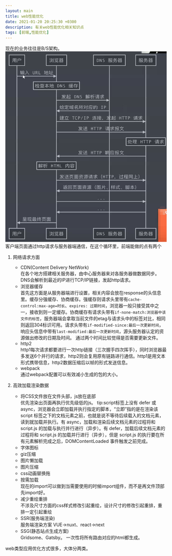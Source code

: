 ```yaml
---
layout: main
title: web性能优化
date: 2021-01-20 20:25:30 +0300
description: 有关web性能优化相关知识点
tags: [前端,性能优化]
---
```

现在的业务往往是B/S架构。
![B/S架构](../assets/img/2021-01-20/bs.jpg)
客户端页面通过http请求与服务器端通信，在这个循环里，前端能做的点有两个
1. 网络请求方面
    * CDN(Content Delivery NetWork)  
    在各个地方搭建相关服务器，由中心服务器来对各服务器做数据同步。DNS会解析到最近的IP进行TCP/IP链接，发起http请求。
    * 浏览器缓存  
    首先这方面是从服务器端进行设置，相关内容会放在response的头信息里。缓存分强缓存、协商缓存。强缓存则请求头里带有`cache-control:max-age=时长`、`expires: 过期时间`，浏览器一般只接受其中之一，接收到则一定缓存。协商缓存有请求头带有`if-none-match:浏览器中该文件的标签`，服务器端会拿取当前文件的etag与请求头中的标签对比，相同则返回304标识可用。请求头带有`if-modified-since:最后一次更新时间`，响应头信息中带有`last-modified:最后一次更新时间`，源头服务器认定的资源做出修改的日期及时间。 通过两个时间比较觉得是否需要更新文件。
    * http2  
    http1每次请求都要进行一次http链接（三次握手四次挥手），同时浏览器最多发送6个并行的请求，http2则会复用原有链路进行通信。http1是用文本形式携带信息，http2数据压缩后以帧的形式发送信息。
    * webpack  
    通过webpack配置可以有效减小生成的包的大小。

2. 高效加载渲染数据  
    * 将CSS文件放在文件头部，js放在底部  
    优先渲染出页面再执行优先级低的js。
    tip:script标签上没有 defer 或 async，浏览器会立即加载并执行指定的脚本，“立即”指的是在渲染该 script 标签之下的文档元素之前，也就是说不等待后续载入的文档元素，读到就加载并执行。有 async，加载和渲染后续文档元素的过程将和 script.js 的加载与执行并行进行（异步）。有 defer，加载后续文档元素的过程将和 script.js 的加载并行进行（异步），但是 script.js 的执行要在所有元素解析完成之后，DOMContentLoaded 事件触发之前完成。 
    * 字体图标
    * giz压缩  
    * 图片懒加载
    * 图片压缩  
    * css动画替换拖
    * 按需加载  
    现在的import可以做到当需要使用的时候import组件，而不是再文件顶部先import好。
    * 减少重绘重排  
    不涉及尺寸方面的css样式修改引起重绘，设计尺寸的修改引起重排，重排一定引起重绘
    * SSR(服务端渲染)  
    服务端渲染方案
    VUE->nuxt、react->next  
    * SSG(静态站点生成方案)  
    Gridsome、Gatsby。
    一次性将所有路由对应的html都生成。  


web类型应用优化方式很多，大体分两类。
